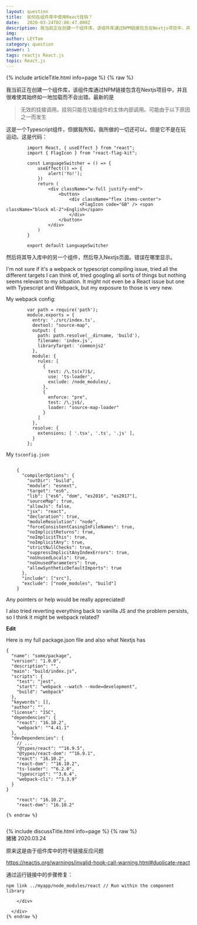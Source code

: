 ```yaml
---
layout: question
title:  如何在组件库中使用React挂钩？
date:   2020-03-24T02:06:47.000Z
description: 我当前正在创建一个组件库，该组件库通过NPM链接包含在Nextjs项目中，并且很难使其始终如一地加载而不会出错。最新的是  无效的挂接调用。挂钩只能...
img: 
author: LEYTom
category: question
answer: 1
tags: reactjs React.js
topic: React.js
---
```

<div class="article-root">
  <div class="article">
    {% include articleTitle.html info=page %}
    {% raw %}
    <div class="article-content"><p><font style="vertical-align: inherit;"><font style="vertical-align: inherit;">我当前正在创建一个组件库，该组件库通过NPM链接包含在Nextjs项目中，并且很难使其始终如一地加载而不会出错。</font><font style="vertical-align: inherit;">最新的是</font></font></p>

<blockquote>
  <p><font style="vertical-align: inherit;"><font style="vertical-align: inherit;">无效的挂接调用。</font><font style="vertical-align: inherit;">挂钩只能在功能组件的主体内部调用。</font><font style="vertical-align: inherit;">可能由于以下原因之一而发生</font></font></p>
</blockquote>

<p><font style="vertical-align: inherit;"><font style="vertical-align: inherit;">这是一个Typescript组件，但据我所知，我所做的一切还可以，但是它不是在玩运动。</font><font style="vertical-align: inherit;">这是代码：</font></font></p>

<pre><code>        import React, { useEffect } from "react";<font></font>
        import { FlagIcon } from "react-flag-kit";<font></font>
<font></font>
        const LanguageSwitcher = () =&gt; {<font></font>
            useEffect(() =&gt; {<font></font>
                alert('Yo!');<font></font>
            })<font></font>
            return (<font></font>
                &lt;div className="w-full justify-end"&gt;<font></font>
                    &lt;button&gt;<font></font>
                        &lt;div className="flex items-center"&gt;<font></font>
                            &lt;FlagIcon code="GB" /&gt; &lt;span className="block ml-2"&gt;English&lt;/span&gt;<font></font>
                        &lt;/div&gt;<font></font>
                    &lt;/button&gt;<font></font>
                &lt;/div&gt;<font></font>
            )<font></font>
        }<font></font>
<font></font>
        export default LanguageSwitcher<font></font>
</code></pre>

<p><font style="vertical-align: inherit;"><font style="vertical-align: inherit;">然后将其导入库中的另一个组件，然后导入Nextjs页面。</font><font style="vertical-align: inherit;">错误在哪里显示。</font></font></p>

<p>I'm not sure if it's a webpack or typescript compiling issue, tried all the different targets I can think of, tried googling all sorts of things but nothing seems relevant to my situation. It might not even be a React issue but one with Typescript and Webpack, but my exposure to those is very new.</p>

<p>My webpack config:</p>

<pre><code>        var path = require('path');<font></font>
        module.exports = {<font></font>
          entry: './src/index.ts',<font></font>
          devtool: "source-map",<font></font>
          output: {<font></font>
            path: path.resolve(__dirname, 'build'),<font></font>
            filename: 'index.js',<font></font>
            libraryTarget: 'commonjs2'<font></font>
          },<font></font>
          module: {<font></font>
            rules: [<font></font>
              {<font></font>
                test: /\.ts(x?)$/,<font></font>
                use: 'ts-loader',<font></font>
                exclude: /node_modules/,<font></font>
              },<font></font>
              {<font></font>
                enforce: "pre",<font></font>
                test: /\.js$/,<font></font>
                loader: "source-map-loader"<font></font>
              }<font></font>
            ]<font></font>
          },<font></font>
          resolve: {<font></font>
            extensions: [ '.tsx', '.ts', '.js' ],<font></font>
          }<font></font>
        };<font></font>
</code></pre>

<p>My <code>tsconfig.json</code></p>

<pre><code><font></font>
    {<font></font>
      "compilerOptions": {<font></font>
        "outDir": "build",<font></font>
        "module": "esnext",<font></font>
        "target": "es6",<font></font>
        "lib": ["es6", "dom", "es2016", "es2017"],<font></font>
        "sourceMap": true,<font></font>
        "allowJs": false,<font></font>
        "jsx": "react",<font></font>
        "declaration": true,<font></font>
        "moduleResolution": "node",<font></font>
        "forceConsistentCasingInFileNames": true,<font></font>
        "noImplicitReturns": true,<font></font>
        "noImplicitThis": true,<font></font>
        "noImplicitAny": true,<font></font>
        "strictNullChecks": true,<font></font>
        "suppressImplicitAnyIndexErrors": true,<font></font>
        "noUnusedLocals": true,<font></font>
        "noUnusedParameters": true,<font></font>
        "allowSyntheticDefaultImports": true<font></font>
      },<font></font>
      "include": ["src"],<font></font>
      "exclude": ["node_modules", "build"]<font></font>
    }<font></font>
</code></pre>

<p>Any pointers or help would be really appreciated!</p>

<p>I also tried reverting everything back to vanilla JS and the problem persists, so I think it might be webpack related?</p>

<p><strong>Edit</strong></p>

<p>Here is my full package.json file and also what Nextjs has</p>

<pre><code>{<font></font>
  "name": "some/package",<font></font>
  "version": "1.0.0",<font></font>
  "description": "",<font></font>
  "main": "build/index.js",<font></font>
  "scripts": {<font></font>
    "test": "jest",<font></font>
    "start": "webpack --watch --mode=development",<font></font>
    "build": "webpack"<font></font>
  },<font></font>
  "keywords": [],<font></font>
  "author": "",<font></font>
  "license": "ISC",<font></font>
  "dependencies": {<font></font>
    "react": "16.10.2",<font></font>
    "webpack": "^4.41.1"<font></font>
  },<font></font>
  "devDependencies": {<font></font>
    // ...<font></font>
    "@types/react": "^16.9.5",<font></font>
    "@types/react-dom": "^16.9.1",<font></font>
    "react": "16.10.2",<font></font>
    "react-dom": "^16.10.2",<font></font>
    "ts-loader": "^6.2.0",<font></font>
    "typescript": "^3.6.4",<font></font>
    "webpack-cli": "^3.3.9"<font></font>
  }<font></font>
}<font></font>
</code></pre>

<pre><code>    "react": "16.10.2",<font></font>
    "react-dom": "16.10.2"<font></font>
</code></pre></div>
    {% endraw %}
  </div>
  <p style="height: 0;width:0;overflow: hidden;"> 第3210篇《如何在组件库中使用React挂钩？》来自Winter(https://github.com/aiyld/aiyld.github.io)的站点</p>
  <div class="discuss-wrapper">
    {% include discussTitle.html info=page %}
    {% raw %}
    <div class="discuss-item">
        <div class="discuss-parent">
          <div class="discuss-meta">
            <span class="discuss-user">猪猪</span>
            <span class="discuss-time">2020.03.24</span>
          </div>
          <div class="discuss-comment"><p><font style="vertical-align: inherit;"><font style="vertical-align: inherit;">原来这是由于组件库中的符号链接反应问题 </font></font></p>

<p><a href="https://reactjs.org/warnings/invalid-hook-call-warning.html#duplicate-react" rel="nofollow noreferrer"><font style="vertical-align: inherit;"><font style="vertical-align: inherit;">https://reactjs.org/warnings/invalid-hook-call-warning.html#duplicate-react</font></font></a></p>

<p><font style="vertical-align: inherit;"><font style="vertical-align: inherit;">通过运行链接中的步骤修复：</font></font></p>

<pre><code>npm link ../myapp/node_modules/react // Run within the component library
</code></pre></div>
        </div>
        
      </div>
    {% endraw %}
  </div>
<div>
